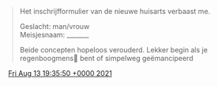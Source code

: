 > Het inschrijfformulier van de nieuwe huisarts verbaast me\.  
>   
> Geslacht: man/vrouw  
> Meisjesnaam: \_\_\_\_\_\_\_  
>   
> Beide concepten hopeloos verouderd\. Lekker begin als je regenboogmens🌈 bent of simpelweg geëmancipeerd

<img src="../../media/tweet.ico" width="12" /> [Fri Aug 13 19:35:50 +0000 2021](https://twitter.com/DromerDenker/status/1426266262339006472)